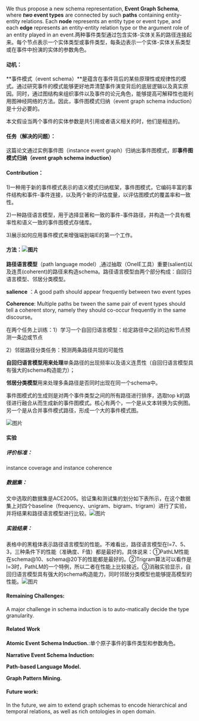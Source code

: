 We thus propose a new schema representation, **Event Graph Schema**, where ***two* event types** are connected by such **paths** containing entity-entity relations. Each **node** represents an entity type or event type, and each **edge** represents an entity-entity relation type or the argument role of an entity played in an event.两种事件类型通过包含实体-实体关系的路径连接起来。每个节点表示一个实体类型或事件类型，每条边表示一个实体-实体关系类型或在事件中扮演的实体的参数角色。

#### 动机：

**事件模式（event schema）**是蕴含在事件背后的某些原理性或规律性的模式。通过研究事件的模式能够更好地弄清楚事件演变背后的底层逻辑以及真实原因。同时，通过图结构来组织事件以及事件的论元角色，能够提高可解释性也能利用图神经网络的方法。因此，事件图模式归纳（event graph schema induction）是十分必要的。

本文假设当两个事件的实体参数是共引用或者语义相关的时，他们是相连的。

#### 任务（解决的问题）： 

这篇论文通过实例事件图（instance event graph）归纳出事件图模式，即**事件图模式归纳（event graph schema induction）**

#### Contribution：

1)一种用于新的事件模式表示的语义模式归纳框架，事件图模式，它编码丰富的事件结构和事件-事件连接，以及两个新的评估度量，以评估图模式的覆盖率和一致性。

2)一种路径语言模型，用于选择显著和一致的事件-事件路径，并构造一个具有概率性和语义一致的事件图模式存储库。

3)展示如何应用事件模式来增强端到端IE的第一个工作。

#### 方法：![图片](https://mmbiz.qpic.cn/sz_mmbiz_png/7FDdzianu7mJTsMiczUWX1ps73kAjPQxKDAYrkgst8XkFOlMGqTshjNDok0XulTDKVJW3ic6NicYu7T3YibNicAeey9w/640?wx_fmt=png&wxfrom=5&wx_lazy=1&wx_co=1)

**路径语言模型**（path language model）,通过抽取（OneIE工具）重要(salient)以及连贯(coherent)的路径来构造schema。路径语言模型由两个部分构成：自回归语言模型、邻居分类模型。

**salience** ：A good path should appear frequently between two event types

**Coherence**: Multiple paths be tween the same pair of event types should tell a coherent story, namely they should co-occur frequently in the same discourse。 

在两个任务上训练：1）学习一个自回归语言模型：给定路径中之前的边和节点预测一条边或节点

 2）邻居路径分类任务：预测两条路径共现的可能性

**自回归语言模型用来处理**单条路径的出现频率以及语义连贯性（自回归语言模型具有强大的schema构造能力）；

**邻居分类模型**用来处理多条路径是否同时出现在同一个schema中。

事件图模式的生成则是对两个事件类型之间的所有路径进行排序，选取top k的路径进行融合从而生成新的事件图模式。核心有两个，一个是从文本转换为实例图。另一个是从合并事件模式路径，形成一个大的事件模式图。

![图片](https://mmbiz.qpic.cn/sz_mmbiz_png/7FDdzianu7mJTsMiczUWX1ps73kAjPQxKDaArGldKtbWpjISuTrJrxPGCWmfy9NHWQtvCReyqHSxGuzdOibicIN0yw/640?wx_fmt=png&wxfrom=5&wx_lazy=1&wx_co=1)

#### 实验

##### 评价标准：

instance coverage and instance coherence

##### 数据集：

文中选取的数据集是ACE2005。验证集和测试集的划分如下表所示，在这个数据集上对四个baseline（frequency、unigram、bigram、trigram）进行了实验，并将结果和路径语言模型进行比较。![图片](https://mmbiz.qpic.cn/sz_mmbiz_png/7FDdzianu7mJTsMiczUWX1ps73kAjPQxKD4Z5GwichibyeFuzcb85ItkeTXQ4ibTJIqPqnb03icZlumjNuZfPibV68taQ/640?wx_fmt=png&wxfrom=5&wx_lazy=1&wx_co=1)

##### 实验结果：

表格中的黑粗体表示路径语言模型的性能。不难看出，路径语言模型在l=7、5、3，三种条件下的性能（准确度、F值）都是最好的。具体说来：①PathLM性能在schema@10、schema@20下的性能都是最好的。②Trigram算法可以看作是l=3时，PathLM的一个特例，所以二者在性能上比较接近。③消融实验显示，自回归语言模型具有强大的schema构造能力，同时邻居分类模型也能够提高模型的性能。![图片](https://mmbiz.qpic.cn/sz_mmbiz_png/7FDdzianu7mJTsMiczUWX1ps73kAjPQxKDQAAa4bqOyloV4hCK57phrStTYicHXqqOQD7oU4oUx6VeEIglsuIZ0Dg/640?wx_fmt=png&wxfrom=5&wx_lazy=1&wx_co=1)

#### **Remaining Challenges**:

A major challenge in schema induction is to auto-matically decide the type granularity. 

#### **Related Work**

**Atomic Event Schema Induction.**:单个原子事件的事件类型和参数角色。

**Narrative Event Schema Induction:**

**Path-based Language Model.** 

**Graph Pattern Mining.**

#### Future work:

In the future, we aim to extend graph schemas to encode hierarchical and temporal relations, as well as rich ontologies in open domain.


